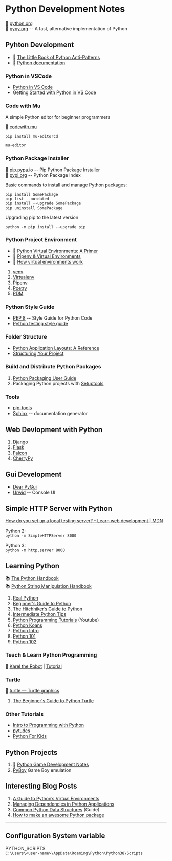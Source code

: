 # Python Development Notes

:link: [python.org](https://www.python.org/)  
:link: [pypy.org](https://www.pypy.org/) -- A fast, alternative implementation of Python

## Pyhton Development

- :closed_book: [The Little Book of Python Anti-Patterns](https://docs.quantifiedcode.com/python-anti-patterns/index.html)
- :closed_book: [Python documentation](https://docs.python.org/3/)

### Python in VSCode

- [Python in VS Code](https://code.visualstudio.com/docs/languages/python)  
- [Getting Started with Python in VS Code](https://code.visualstudio.com/docs/python/python-tutorial)

### Code with Mu

A simple Python editor for beginner programmers

:link: [codewith.mu](https://codewith.mu/en/)

```shell
pip install mu-editorcd
```

```shell
mu-editor
```

### Python Package Installer

:link: [pip.pypa.io](https://pip.pypa.io/en/stable/) -- Pip Python Package Installer  
:link: [pypi.org](https://pypi.org/) -- Python Package Index

Basic commands to install and manage Python packages:

```shell
pip install SomePackage
pip list --outdated
pip install --upgrade SomePackage
pip uninstall SomePackage
```

Upgrading pip to the latest version

```shell
python -m pip install --upgrade pip
```

### Python Project Environment

- :link: [Python Virtual Environments: A Primer](https://realpython.com/python-virtual-environments-a-primer/)
- :link: [Pipenv & Virtual Environments](https://python-docs.readthedocs.io/en/latest/dev/virtualenvs.html)
- :link: [How virtual environments work](https://snarky.ca/how-virtual-environments-work/)

1. [venv](development-docs/programming-and-development/python-development/venv.md)
2. [Virtualenv](development-docs/programming-and-development/python-development/virtualenv.md)
3. [Pipenv](development-docs/programming-and-development/python-development/pipenv.md)
4. [Poetry](https://python-poetry.org/)
5. [PDM](https://pdm.fming.dev/)

### Python Style Guide

- [PEP 8](https://www.python.org/dev/peps/pep-0008/) -- Style Guide for Python Code
- [Python testing style guide](https://blog.thea.codes/my-python-testing-style-guide/)

### Folder Structure

- [Python Application Layouts: A Reference](https://realpython.com/python-application-layouts/)
- [Structuring Your Project](https://docs.python-guide.org/writing/structure/)

### Build and Distribute Python Packages                    

1. [Python Packaging User Guide](https://python-packaging-user-guide.readthedocs.io/)
2. Packaging Python projects with [Setuptools](https://setuptools.readthedocs.io/en/latest/)

### Tools

- [pip-tools](https://github.com/jazzband/pip-tools/)
- [Sphinx](https://www.sphinx-doc.org/en/master/) -- documentation generator

## Web Devlopment with Python

1. [Django](https://www.djangoproject.com/)
2. [Flask](https://palletsprojects.com/p/flask/)
3. [Falcon](http://falconframework.org/)
4. [CherryPy](https://cherrypy.org/)

## Gui Development

- [Dear PyGui](https://github.com/hoffstadt/DearPyGui)
- [Urwid](http://urwid.org/) -- Console UI

## Simple HTTP Server with Python

[How do you set up a local testing server? - Learn web development | MDN](https://developer.mozilla.org/en-US/docs/Learn/Common_questions/set_up_a_local_testing_server)

Python 2:  
`python -m SimpleHTTPServer 8000`

Python 3:  
`python -m http.server 8000`

## Learning Python

:books: [The Python Handbook](https://www.freecodecamp.org/news/the-python-handbook/)  
:books: [Python String Manipulation Handbook](https://www.freecodecamp.org/news/python-string-manipulation-handbook/)

1. [Real Python](https://realpython.com/)
2. [Beginner's Guide to Python](https://wiki.python.org/moin/BeginnersGuide)
3. [The Hitchhiker’s Guide to Python](https://docs.python-guide.org/)
4. [Intermediate Python Tips](https://book.pythontips.com/en/latest/index.html)
5. [Python Programming Tutorials](https://www.youtube.com/playlist?list=PLi01XoE8jYohWFPpC17Z-wWhPOSuh8Er-) (Youtube)
6. [Python Koans](https://github.com/gregmalcolm/python_koans)
7. [Python Intro](http://bennuttall.github.io/python-intro/)
8. [Python 101](https://python101.pythonlibrary.org/)
9. [Python 102](https://python-102.readthedocs.io/en/latest)

### Teach & Learn Python Programming

:link: [Karel the Robot](https://stanford.edu/~cpiech/karel/learn.html) | [Tutorial](https://compedu.stanford.edu/karel-reader/docs/python/en/chapter1.html)

### Turtle

:link: [turtle — Turtle graphics](https://docs.python.org/3/library/turtle.html)

1. [The Beginner's Guide to Python Turtle](https://realpython.com/beginners-guide-python-turtle/)

### Other Tutorials

- [Intro to Programming with Python](http://python-intro.readthedocs.io/en/latest/index.html)
- [pytudes](https://github.com/norvig/pytudes)
- [Python For Kids](https://github.com/mytechnotalent/Python-For-Kids)

## Python Projects

1. :notebook_with_decorative_cover: [Python Game Development Notes](development-docs/game-development/game-engines-and-frameworks/python-game-development.md)
2. [PyBoy](https://github.com/Baekalfen/PyBoy) Game Boy emulation

## Interesting Blog Posts

1. [A Guide to Python’s Virtual Environments](https://towardsdatascience.com/virtual-environments-104c62d48c54)
2. [Managing Dependencies in Python Applications](https://medium.com/@jimjh/managing-dependencies-in-python-applications-b9c93dda98c2)
3. [Common Python Data Structures](https://realpython.com/python-data-structures/) (Guide)
4. [How to make an awesome Python package](https://antonz.org/python-packaging/)

***

## Configuration System variable

  PYTHON_SCRIPTS  
  `C:\Users\<user-name>\AppData\Roaming\Python\Python38\Scripts`
